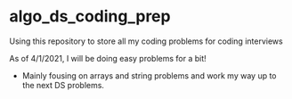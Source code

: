 # algo_ds_coding_prep
Using this repository to store all my coding problems for coding interviews

As of 4/1/2021, I will be doing easy problems for a bit!
 - Mainly fousing on arrays and string problems and work my way up to the next DS problems.
